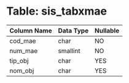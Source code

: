 # Table: sis_tabxmae

| Column Name | Data Type | Nullable |
|-------------|-----------|----------|
| cod_mae | char | NO |
| num_mae | smallint | NO |
| tip_obj | char | YES |
| nom_obj | char | YES |
